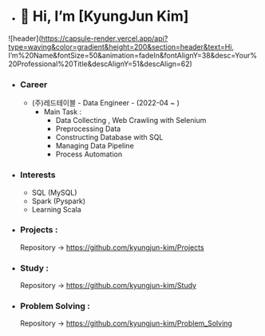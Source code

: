 - # 👋 Hi, I’m [KyungJun Kim]
![header](https://capsule-render.vercel.app/api?type=waving&color=gradient&height=200&section=header&text=Hi, I’m%20Name&fontSize=50&animation=fadeIn&fontAlignY=38&desc=Your%20Professional%20Title&descAlignY=51&descAlign=62)





- ### Career
  - (주)레드테이블 - Data Engineer - (2022-04 ~ )
    - Main Task : 
      - Data Collecting , Web Crawling with Selenium
      - Preprocessing Data
      - Constructing Database with SQL
      - Managing Data Pipeline
      - Process Automation
      
- ### Interests
  - SQL (MySQL)
  - Spark (Pyspark)
  - Learning Scala

- ### Projects :
  Repository -> https://github.com/kyungjun-kim/Projects
 
- ### Study :
  Repository -> https://github.com/kyungjun-kim/Study
  
- ### Problem Solving :
  Repository -> https://github.com/kyungjun-kim/Problem_Solving
 
<!---
kyungjun-kim/kyungjun-kim is a ✨ special ✨ repository because its `README.md` (this file) appears on your GitHub profile.
You can click the Preview link to take a look at your changes.
--->
